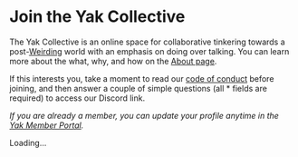 ---
---
# Join the Yak Collective

The Yak Collective is an online space for collaborative tinkering towards a post-[Weirding](https://www.theatlantic.com/technology/archive/2016/09/harambe-the-perfect-meme/498743/) world with an emphasis on doing over talking. You can learn more about the what, why, and how on the [About page](/about/).

If this interests you, take a moment to read our [code of conduct](https://roamresearch.com/#/app/ArtOfGig/page/CF_GEWrWq) before joining, and then answer a couple of simple questions (all <span class="required">*</span> fields are required) to access our Discord link.

_If you are already a member, you can update your profile anytime in the [Yak Member Portal](https://yak.knack.com/yaks#yak-profile/)._

<div>
	<script type="text/javascript">
		app_id="5f70876d8e7037001504bfe8";
		distribution_key="dist_4";
	</script>
	<script type="text/javascript" src="https://loader.knack.com/5f70876d8e7037001504bfe8/dist_4/knack.js"></script>
	<div id="knack-dist_3">Loading...</div>
</div>
